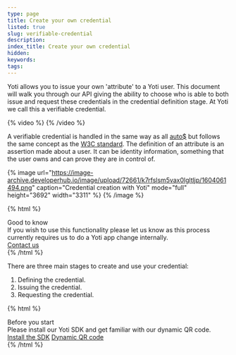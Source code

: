 ```yaml
---
type: page
title: Create your own credential
listed: true
slug: verifiable-credential
description: 
index_title: Create your own credential
hidden: 
keywords: 
tags: 
---
```


Yoti allows you to issue your own 'attribute' to a Yoti user. This document will walk you through our API giving the ability to choose who is able to both issue and request these credentials in the credential definition stage. At Yoti we call this a verifiable credential.

{% video %}
{% /video %}

A verifiable credential​ is handled in the same way as all [auto$](/digital-id-legacy/yoti-attributes) but follows the same concept as the [W3C standard](https://www.w3.org/TR/vc-data-model/#what-is-a-verifiable-credential). The definition of an attribute is an assertion made about a user. It can be identity information, something that the user owns and can prove they are in control of.

{% image url="https://image-archive.developerhub.io/image/upload/72661/k7rfslsm5vax0lgltljp/1604061494.png" caption="Credential creation with Yoti" mode="full" height="3692" width="3311" %}
{% /image %}

{% html %}
<div class="alert-GTK">
    <div class="alert-title" id="GTK">
        Good to know
    </div>
    <div class="alert-text">
        If you wish to use this functionality please let us know as this process currently requires us to do a Yoti app change internally.
    </div>
    <div class="alert-links"> 
        <a href="https://support.yoti.com/yotisupport/s/contactsupport">Contact us</a>
   </div>
</div>
{% /html %}

There are three main stages to create and use your credential:

1. Defining the credential.
2. Issuing the credential.
3. Requesting the credential.

{% html %}
<div class="alert-BYS">
   <div class="alert-title" id="BYS">
      Before you start
   </div>
   <div class="alert-text" >
      Please install our Yoti SDK and get familiar with our dynamic QR code.
   </div>
   <div class="alert-links"> 
      <a href="https://developers.yoti.com/digital-id/install-the-sdk">Install the SDK</a>
           <a href="https://developers.yoti.com/digital-id/createbutton#dynamic-qr">Dynamic QR code</a>
   </div>
</div>
{% /html %}